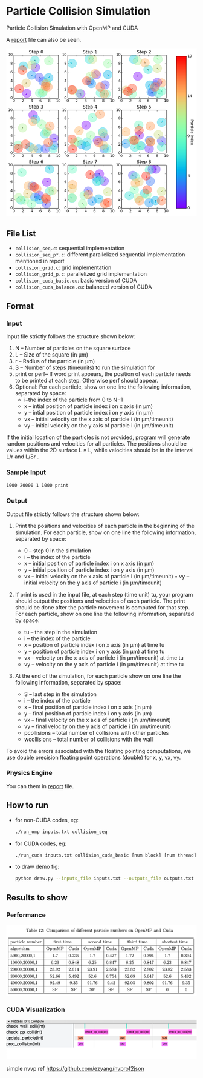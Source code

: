 # Particle Collision Simulation

Particle Collision Simulation with OpenMP and CUDA

A [report](report.pdf) file can also be seen.

![fig](figs/colli_demo.png)

## File List

* `collision_seq.c`: sequential implementation
* `collision_seq_p*.c`: different parallelized sequential implementation mentioned in report
* `collision_grid.c`: grid implementation 
* `collision_grid_p.c`: parallelized grid implementation 
* `collision_cuda_basic.cu`: basic version of CUDA 
* `collision_cuda_balance.cu`: balanced version of CUDA

## Format

### Input

Input file strictly follows the structure shown below: 

1. N – Number of particles on the square surface  
2. L – Size of the square (in μm)  
3. r – Radius of the particle (in μm)  
4. S – Number of steps (timeunits) to run the simulation for  
5. print or perf– If word print appears, the position of each particle needs to be printed at each step.  Otherwise perf should appear.  
6. Optional: For each particle, show on one line the following information, separated by space: 
   * i–the index of the particle from 0 to N−1
   * x – intial position of particle index i on x axis (in μm)
   * y – intial position of particle index i on y axis (in μm)
   * vx – initial velocity on the x axis of particle i (in μm/timeunit) 
   * vy – initial velocity on the y axis of particle i (in μm/timeunit) 

If the initial location of the particles is not provided, program will generate random positions and velocities for all particles. The positions should be values within the 2D surface L × L, while velocities should be in the interval L/r and L/8r . 

### Sample Input

```
1000 20000 1 1000 print
```

### Output

Output file strictly follows the structure shown below: 

1. Print the positions and velocities of each particle in the beginning of the simulation. For each particle, show on one line the following information, separated by space: 
   * 0 – step 0 in the simulation
   * i – the index of the particle
   * x – initial position of particle index i on x axis (in μm)
   * y – initial position of particle index i on y axis (in μm)
   * vx – initial velocity on the x axis of particle i (in μm/timeunit) • vy – initial velocity on the y axis of particle i (in μm/timeunit) 
   
2. If print is used in the input file, at each step (time unit) tu, your program should output the positions and velocities of each particle. The print should be done after the particle movement is computed for that step. For each particle, show on one line the following information, separated by space: 
   * tu – the step in the simulation
   * i – the index of the particle
   * x – position of particle index i on x axis (in μm) at time tu
   * y – position of particle index i on y axis (in μm) at time tu
   * vx – velocity on the x axis of particle i (in μm/timeunit) at time tu 
   * vy – velocity on the y axis of particle i (in μm/timeunit) at time tu 
   
3. At the end of the simulation, for each particle show on one line the following information, separated by space: 
   * S – last step in the simulation
   * i – the index of the particle
   * x – final position of particle index i on x axis (in μm)
   * y – final position of particle index i on y axis (in μm)
   * vx – final velocity on the x axis of particle i (in μm/timeunit) 
   * vy – final velocity on the y axis of particle i (in μm/timeunit) 
   * pcollisions – total number of collisions with other particles
   * wcollisions – total number of collisions with the wall 
   

To avoid the errors associated with the floating pointing computations, we use double precision floating point operations (double) for x, y, vx, vy. 

### Physics Engine

You can them in [report](report.pdf) file.

## How to run

* for non-CUDA codes, eg:

  ```bash
  ./run_omp inputs.txt collision_seq
  ```

* for CUDA codes, eg:

  ```bash
  ./run_cuda inputs.txt collision_cuda_basic [num block] [num thread]
  ```

* to draw demo fig:

  ```bash
  python draw.py --inputs_file inputs.txt --outputs_file outputs.txt
  ```

## Results to show

### Performance

![tab](figs/tab.png)

### CUDA Visualization

![nvvp](figs/nvvp.png)

simple nvvp ref https://github.com/ezyang/nvprof2json

